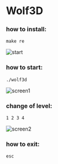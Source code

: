 # Wolf3D

### how to install:
```shell
make re
```
![start](https://github.com/odnaks/Wolf3D/blob/master/screens/start.png)

### how to start:
```shell
./wolf3d
```

![screen1](https://github.com/odnaks/Wolf3D/blob/master/screens/screen1.png)
### change of level:
```shell
1 2 3 4
```
![screen2](https://github.com/odnaks/Wolf3D/blob/master/screens/screen2.png)

### how to exit:
```shell
esc
```
